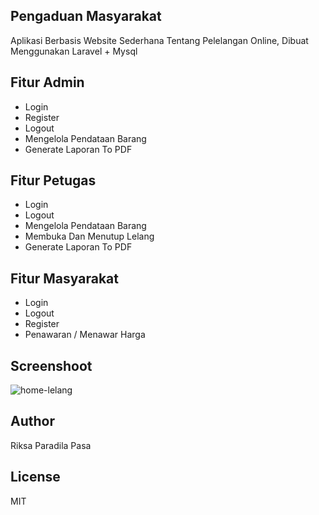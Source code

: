 ## Pengaduan Masyarakat
Aplikasi Berbasis Website Sederhana Tentang Pelelangan Online, Dibuat Menggunakan Laravel + Mysql

## Fitur Admin
- Login
- Register
- Logout
- Mengelola Pendataan Barang
- Generate Laporan To PDF

## Fitur Petugas
- Login
- Logout
- Mengelola Pendataan Barang
- Membuka Dan Menutup Lelang
- Generate Laporan To PDF

## Fitur Masyarakat
- Login
- Logout
- Register
- Penawaran / Menawar Harga

## Screenshoot
![home-lelang](https://user-images.githubusercontent.com/43676356/81772108-253ca180-950f-11ea-94c5-797978f73a8c.PNG)

## Author
Riksa Paradila Pasa

## License
MIT
